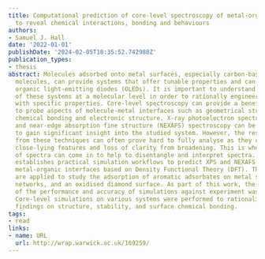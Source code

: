 ```yaml
---
title: Computational prediction of core-level spectroscopy of metal-organic interfaces
  to reveal chemical interactions, bonding and behaviours
authors:
- Samuel J. Hall
date: '2022-01-01'
publishDate: '2024-02-05T18:35:52.742988Z'
publication_types:
- thesis
abstract: Molecules adsorbed onto metal surfaces, especially carbon-based aromatic
  molecules, can provide systems that offer tunable properties and can be used in
  organic light-emitting diodes (OLEDs). It is important to understand the behaviour
  of these systems at a molecular level in order to rationally engineer interfaces
  with specific properties. Core-level spectroscopy can provide a beneficial method
  to probe aspects of molecule-metal interfaces such as geometrical structure, stability,
  chemical bonding and electronic structure. X-ray photoelectron spectroscopy (XPS)
  and near-edge absorption fine structure (NEXAFS) spectroscopy can be used in tandem
  to gain significant insight into the studied system. However, the resulting spectra
  from these techniques can often prove hard to fully analyse as they contain multiple
  close-lying features and loss of clarity from broadening. This is where simulations
  of spectra can come in to help to disentangle and interpret spectra. This thesis
  establishes practical simulation workflows to predict XPS and NEXAFS spectra of
  metal-organic interfaces based on Density Functional Theory (DFT). These methods
  are applied to study the adsorption of aromatic adsorbates on metal surfaces, two-dimensional
  networks, and an oxidised diamond surface. As part of this work, the assessment
  of the performance and accuracy of simulations against experiment was carried out.
  Core-level simulations on various systems were performed to rationalise experimental
  findings on structure, stability, and surface chemical bonding.
tags:
- read
links:
- name: URL
  url: http://wrap.warwick.ac.uk/169259/
---
```

